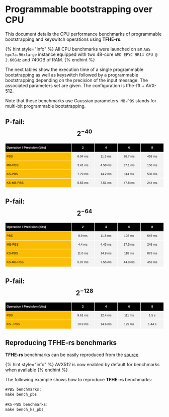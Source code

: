 # Programmable bootstrapping over CPU

This document details the CPU performance benchmarks of programmable bootstrapping and keyswitch operations using **TFHE-rs**.

{% hint style="info" %}
All CPU benchmarks were launched on an `AWS hpc7a.96xlarge` instance equipped with two 48-core `AMD EPYC 9R14 CPU @ 2.60GHz` and 740GB of RAM.
{% endhint %}

The next tables show the execution time of a single programmable bootstrapping as well as keyswitch followed by a programmable bootstrapping depending on the precision of the input message. The associated parameters set are given. The configuration is tfhe-fft + AVX-512.

Note that these benchmarks use Gaussian parameters. `MB-PBS` stands for multi-bit programmable bootstrapping. 


## P-fail: $$2^{-40}$$

![](../../../_static/cpu_pbs_benchmark_tuniform_2m40.svg)

## P-fail: $$2^{-64}$$

![](../../../_static/cpu_pbs_benchmark_tuniform_2m64.svg)

## P-fail: $$2^{-128}$$

![](../../../_static/cpu_pbs_benchmark_tuniform_2m128.svg)

## Reproducing TFHE-rs benchmarks

**TFHE-rs** benchmarks can be easily reproduced from the [source](https://github.com/zama-ai/tfhe-rs).

{% hint style="info" %}
AVX512 is now enabled by default for benchmarks when available
{% endhint %}

The following example shows how to reproduce **TFHE-rs** benchmarks:

```shell
#PBS benchmarks:
make bench_pbs

#KS-PBS benchmarks:
make bench_ks_pbs
```
